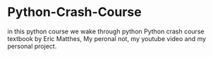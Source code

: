 # Python-Crash-Course
in this python course we wake through python Python crash course textbook by Eric Matthes, My peronal not, my youtube video and my personal project.